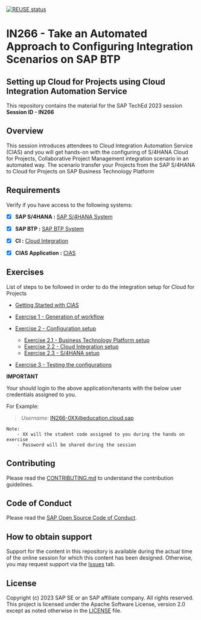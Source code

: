 [![REUSE status](https://api.reuse.software/badge/github.com/SAP-samples/teched2023-IN266)](https://api.reuse.software/info/github.com/SAP-samples/teched2023-IN266)

# IN266 - Take an Automated Approach to Configuring Integration Scenarios on SAP BTP

## Setting up Cloud for Projects using Cloud Integration Automation Service

This repository contains the material for the SAP TechEd 2023 session  
__Session ID - IN266__

## Overview

This session introduces attendees to Cloud Integration Automation Service (CIAS) and you will get hands-on with the configuring of S/4HANA Cloud for Projects, Collaborative Project Management integration scenario in an automated way. The scenario transfer your Projects from the SAP S/4HANA to Cloud for Projects on SAP Business Technology Platform

## Requirements

Verify if you have access to the following systems:



- [x] __SAP S/4HANA :__ [SAP S/4HANA System](https://my407161.s4hana.cloud.sap/ui)

- [x] __SAP BTP :__ [SAP BTP System](https://emea.cockpit.btp.cloud.sap/cockpit?idp=tdct3ched2.accounts.ondemand.com#/globalaccount/afd3e49e-9bd3-41b8-ba49-ea7679f9e677/subaccount/576991fa-34c8-48a9-a661-6c278d2ed1db/subaccountoverview%20)

- [x] __CI :__ [Cloud Integration](https://in266-gkd289xc.integrationsuite.cfapps.eu10-002.hana.ondemand.com/)

- [x] __CIAS Application :__ [CIAS](https://cias-teched-b7x9jgv5.cias-preprod.cfapps.eu10.hana.ondemand.com)

## Exercises

List of steps to be followed in order to do the integration setup for Cloud for Projects

- [Getting Started with CIAS](exercises/ex0/README.md)
- [Exercise 1 - Generation of workflow](exercises/ex1/README.md)
    
- [Exercise 2 - Configuration setup](exercises/ex2/)
    - [Exercise 2.1 - Business Technology Platform setup](exercises/ex2#exercise-21-sub-exercise-1-description)
    - [Exercise 2.2 - Cloud Integration setup](exercises/ex2#exercise-22-sub-exercise-2-description)
    - [Exercise 2.3 - S/4HANA setup](exercises/ex2#exercise-22-sub-exercise-2-description)
  
- [Exercise 3 - Testing the configurations](exercises/ex1/)


**IMPORTANT**

Your should login to the above application/tenants with the below user credentials assigned to you. 

For Example:
> _Username:_ IN266-0XX@education.cloud.sap
```
Note:
    - XX will the student code assigned to you during the hands on exercise
    - Password will be shared during the session 
```

## Contributing
Please read the [CONTRIBUTING.md](./CONTRIBUTING.md) to understand the contribution guidelines.

## Code of Conduct
Please read the [SAP Open Source Code of Conduct](https://github.com/SAP-samples/.github/blob/main/CODE_OF_CONDUCT.md).

## How to obtain support

Support for the content in this repository is available during the actual time of the online session for which this content has been designed. Otherwise, you may request support via the [Issues](../../issues) tab.

## License
Copyright (c) 2023 SAP SE or an SAP affiliate company. All rights reserved. This project is licensed under the Apache Software License, version 2.0 except as noted otherwise in the [LICENSE](LICENSES/Apache-2.0.txt) file.
